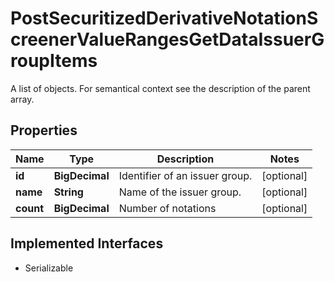 

# PostSecuritizedDerivativeNotationScreenerValueRangesGetDataIssuerGroupItems

A list of objects. For semantical context see the description of the parent array.

## Properties

Name | Type | Description | Notes
------------ | ------------- | ------------- | -------------
**id** | **BigDecimal** | Identifier of an issuer group. |  [optional]
**name** | **String** | Name of the issuer group. |  [optional]
**count** | **BigDecimal** | Number of notations |  [optional]


## Implemented Interfaces

* Serializable



